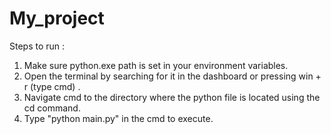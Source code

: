 # My_project

Steps to run :

1. Make sure python.exe path is set in your environment variables.
2. Open the terminal by searching for it in the dashboard or pressing win + r (type cmd) .
3. Navigate cmd to the directory where the python file is located using the cd command.
4. Type "python main.py" in the cmd to execute.
   
